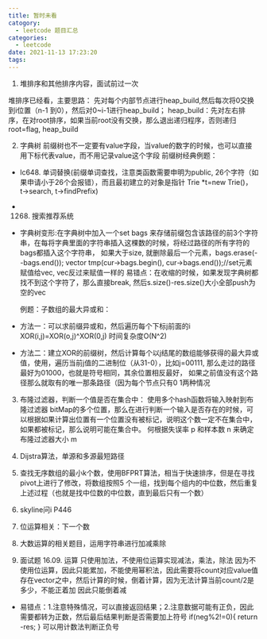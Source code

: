 ```yaml
---
title: 暂时未看
catogory:
  - leetcode 题目汇总
categories:
  - leetcode
date: 2021-11-13 17:23:20
tags:
---
```


1. 堆排序和其他排序内容，面试前过一次

堆排序已经看，主要思路：
先对每个内部节点进行heap_build,然后每次将0交换到i位置（n-1 到0），然后对0~i-1进行heap_build；
heap_build：先对左右排序，在对root排序，如果当前root没有交换，那么退出递归程序，否则递归root=flag, heap_build


2. 字典树
前缀树也不一定要有value字段，当value的数字的时候，也可以直接用下标代表value，而不用记录value这个字段
前缀树经典例题： 
- lc648. 单词替换(前缀单词查找，注意类函数需要申明为public, 26个字符（如果申请小于26个会报错），而且最初建立的对象是指针 Trie *t=new Trie()， t->search, t->findPrefix)
- 1268. 搜索推荐系统
- 字典树变形:在字典树中加入一个set<string> bags 来存储前缀包含该路径的前3个字符串，在每将字典里面的字符串插入这棵数的时候，将经过路径的所有字符的bags都插入这个字符串， 如果大于size, 就删除最后一个元素，bags.erase(--bags.end());
vector<string> tmp(cur->bags.begin(), cur->bags.end());//set元素赋值给vec, vec反过来赋值一样的
易错点：在收缩的时候，如果发现字典树都找不到这个字符了，那么直接break, 然后s.size()-res.size()大小全部push为 空的vec<string>



   例题：子数组的最大异或和：
- 方法一：可以求前缀异或和，然后遍历每个下标j前面的i XOR(i,j)=XOR(o,j)^XOR(0,j) 时间复杂度O(N^2)
- 方法二：建立XOR的前缀树，然后计算每个以j结尾的数组能够获得的最大异或值，使用，遍历当前j值的二进制位（从31-0），比如j=00111, 那么走过的路径最好为01000，也就是符号相同，其余位置相反最好，
如果之前值没有这个路径那么就取有的唯一那条路径（因为每个节点只有0 1两种情况

3. 布隆过滤器，判断一个值是否在集合中：
使用多个hash函数将输入映射到布隆过滤器 bitMap的多个位置，那么在进行判断一个输入是否存在的时候，可以根据如果计算出位置有一个位置没有被标记，说明这个数一定不在集合中，如果都被标记，那么说明可能在集合中。
何根据失误率 p 和样本数 n 来确定布隆过滤器大小 m


4. Dijstra算法，单源和多源最短路径


5. 查找无序数组的最小k个数，使用BFPRT算法，相当于快速排序，但是在寻找pivot上进行了修改，将数组按照5
个一组，找到每个组内的中位数，然后重复上述过程（也就是找中位数的中位数，直到最后只有一个数）


6. skyline问i
P446

7. 位运算相关：下一个数


8. 大数运算的相关题目，运用字符串进行加减乘除

9. 面试题 16.09. 运算 只使用加法，不使用位运算实现减法，乘法，除法
因为不使用位运算，因此只能累加，不能使用幂积法，因此需要将count对应value值存在vector之中，然后计算的时候，倒着计算，因为无法计算当前count/2是多少，不能正着加
因此只能倒着减

- 易错点：1.注意特殊情况，可以直接返回结果；2.注意数据可能有正负，因此需要都转为正数，然后最后结果判断是否需要加上符号
if(neg%2!=0){
    return -res;
} 可以用计数法判断正负号

